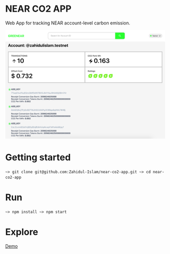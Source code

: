 # NEAR CO2 APP

Web App for tracking NEAR account-level carbon emission.

![](dashboard.png)

# Getting started

`~> git clone git@github.com:Zahidul-Islam/near-co2-app.git ~> cd near-co2-app`

# Run

`~> npm install ~> npm start`

# Explore

[Demo](http://localhost:3000)
